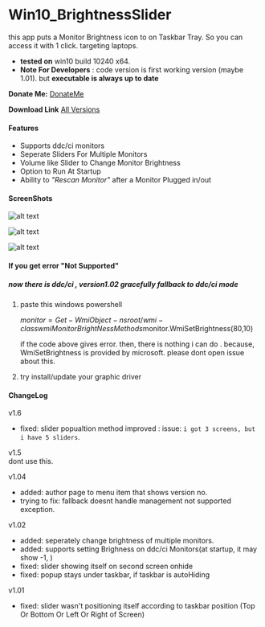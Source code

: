 # Win10_BrightnessSlider
this app puts a Monitor Brightness icon to on Taskbar Tray. So you can access it with 1 click.
targeting laptops. 

* **tested on** win10 build 10240 x64.
* **Note For Developers**  : code version is  first working version (maybe 1.01). but **executable is always up to date**

**Donate Me:** [DonateMe](https://github.com/blackholeearth/Win10_BrightnessSlider/blob/master/DonateMe.md) 


**Download Link**   [All Versions](https://github.com/blackholeearth/Win10_BrightnessSlider/releases)


#### Features

* Supports ddc/ci monitors
* Seperate Sliders For Multiple Monitors
* Volume like Slider to Change Monitor Brightness
* Option to Run At Startup
* Ability to *"Rescan Monitor"* after a Monitor Plugged in/out

#### ScreenShots

![alt text](https://github.com/blackholeearth/Win10_BrightnessSlider/blob/master/ss1.jpg?raw=true)

![alt text](https://github.com/blackholeearth/Win10_BrightnessSlider/blob/master/ss2.jpg?raw=true)

![alt text](https://github.com/blackholeearth/Win10_BrightnessSlider/blob/master/ss3.jpg?raw=true)


 
#### If you get error "Not Supported" 
#####  now there is ddc/ci , version1.02 gracefully fallback to ddc/ci mode  

1) paste this  windows powershell 
   
   $monitor = Get-WmiObject -ns root/wmi -class wmiMonitorBrightNessMethods$monitor.WmiSetBrightness(80,10) 
  
   if the code above gives error. then, there is nothing i can do . 
   because, WmiSetBrightness is provided by microsoft.  please dont open issue about this.
    
2) try install/update your graphic driver  

 
#### ChangeLog
v1.6
* fixed: slider popualtion method improved : issue: ``i got 3 screens, but i have 5 sliders``. 
 
v1.5  
 dont use this.

v1.04
* added: author page to  menu item  that shows version no.
* trying to fix: fallback doesnt handle management not supported exception.

v1.02

* added: seperately change brightness of multiple monitors.
* added: supports setting Brighness on ddc/ci Monitors(at startup, it may show -1,  )
* fixed: slider showing itself on second screen onhide 
* fixed: popup stays under taskbar, if taskbar is autoHiding  

v1.01

* fixed: slider wasn't positioning itself according to taskbar position (Top Or Bottom Or Left Or Right of Screen)


